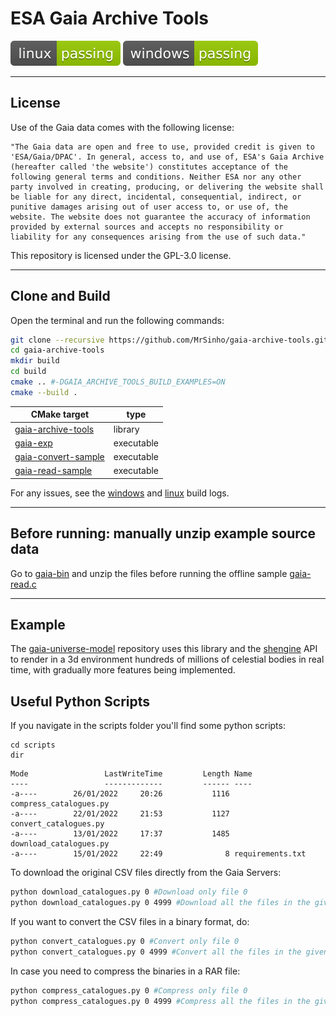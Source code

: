 # ESA Gaia Archive Tools

[![linux-status](.shci/linux/exit_code.svg)](.shci/linux/log.md)
[![windows-status](.shci/windows/exit_code.svg)](.shci/windows/log.md)

---

## License

Use of the Gaia data comes with the following license:
 
```
"The Gaia data are open and free to use, provided credit is given to 'ESA/Gaia/DPAC'. In general, access to, and use of, ESA's Gaia Archive (hereafter called 'the website') constitutes acceptance of the following general terms and conditions. Neither ESA nor any other party involved in creating, producing, or delivering the website shall be liable for any direct, incidental, consequential, indirect, or punitive damages arising out of user access to, or use of, the website. The website does not guarantee the accuracy of information provided by external sources and accepts no responsibility or liability for any consequences arising from the use of such data."
```

This repository is licensed under the GPL-3.0 license.

---

## Clone and Build

Open the terminal and run the following commands:
```bash
git clone --recursive https://github.com/MrSinho/gaia-archive-tools.git
cd gaia-archive-tools
mkdir build
cd build
cmake .. #-DGAIA_ARCHIVE_TOOLS_BUILD_EXAMPLES=ON
cmake --build .
```


| CMake target                                           | type       |
|--------------------------------------------------------|------------|
| [gaia-archive-tools](./gaia-archive-tools/)            | library    |
| [gaia-exp](./gaia-archive-tools/src/gaia-exp.c)        | executable |
| [gaia-convert-sample](./samples/src/gaia-convert.c)    | executable |
| [gaia-read-sample](./samples/gaia-read.c)              | executable |

For any issues, see the [windows](.shci/windows/log.md) and [linux](.shci/linux/log.md) build logs.

---

## Before running: manually unzip example source data

Go to [gaia-bin](./gaia-bin) and unzip the files before running the offline sample [gaia-read.c](./samples/src/gaia-read.c) 

---

## Example

The [gaia-universe-model](https://github.com/mrsinho/gaia-universe-model) repository uses this library and the [shengine](https://github.com/mrsinho/shengine) API to render in a 3d environment hundreds of millions of celestial bodies in real time, with gradually more features being implemented.

## Useful Python Scripts

If you navigate in the scripts folder you'll find some python scripts:
```batch
cd scripts
dir
```

```batch
Mode                 LastWriteTime         Length Name
----                 -------------         ------ ----
-a----        26/01/2022     20:26           1116 compress_catalogues.py
-a----        22/01/2022     21:53           1127 convert_catalogues.py
-a----        13/01/2022     17:37           1485 download_catalogues.py
-a----        15/01/2022     22:49              8 requirements.txt
```

To download the original CSV files directly from the Gaia Servers:

```bash 
python download_catalogues.py 0 #Download only file 0
python download_catalogues.py 0 4999 #Download all the files in the given range
```

If you want to convert the CSV files in a binary format, do:

```bash
python convert_catalogues.py 0 #Convert only file 0 
python convert_catalogues.py 0 4999 #Convert all the files in the given range 
```

In case you need to compress the binaries in a RAR file:

```bash
python compress_catalogues.py 0 #Compress only file 0 
python compress_catalogues.py 0 4999 #Compress all the files in the given range 
```
